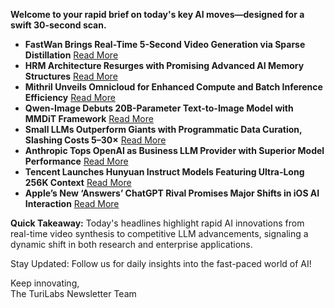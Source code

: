 **Welcome to your rapid brief on today's key AI moves—designed for a swift 30-second scan.**

- **FastWan Brings Real-Time 5-Second Video Generation via Sparse Distillation** [Read More](https://hao-ai-lab.github.io/blogs/fastvideo_post_training/)
- **HRM Architecture Resurges with Promising Advanced AI Memory Structures** [Read More](https://medium.com/@gedanken.thesis/the-loop-is-back-why-hrm-is-the-most-exciting-ai-architecture-in-years-7b8c4414c0b3)
- **Mithril Unveils Omnicloud for Enhanced Compute and Batch Inference Efficiency** [Read More](https://mithril.ai/blog/foundry-is-now-mithril)
- **Qwen-Image Debuts 20B-Parameter Text-to-Image Model with MMDiT Framework** [Read More](https://twitter.com/Alibaba_Qwen/status/1952398250121756992)
- **Small LLMs Outperform Giants with Programmatic Data Curation, Slashing Costs 5–30×** [Read More](https://www.tensorzero.com/blog/fine-tuned-small-llms-can-beat-large-ones-at-5-30x-lower-cost-with-programmatic-data-curation/)
- **Anthropic Tops OpenAI as Business LLM Provider with Superior Model Performance** [Read More](https://www.zdnet.com/article/anthropic-beats-openai-as-the-top-llm-provider-for-business-and-its-not-even-close/)
- **Tencent Launches Hunyuan Instruct Models Featuring Ultra-Long 256K Context** [Read More](https://huggingface.co/collections/tencent/hunyuan-dense-model-6890632cda26b19119c9c5e7)
- **Apple’s New ‘Answers’ ChatGPT Rival Promises Major Shifts in iOS AI Interaction** [Read More](https://www.bloomberg.com/news/newsletters/2025-08-03/apple-s-chatgpt-rival-from-new-answers-team-iphone-17-spotted-in-the-wild-mdvmqs6g)

**Quick Takeaway:** Today's headlines highlight rapid AI innovations from real-time video synthesis to competitive LLM advancements, signaling a dynamic shift in both research and enterprise applications.

Stay Updated: Follow us for daily insights into the fast-paced world of AI! 

Keep innovating,  
The TuriLabs Newsletter Team